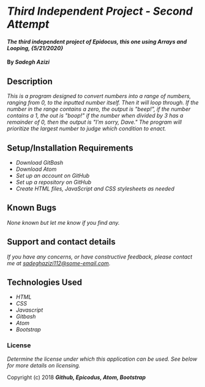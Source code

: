 # _Third Independent Project - Second Attempt_

#### _The third independent project of Epidocus, this one using Arrays and Looping, {5/21/2020}_

#### By _**Sadegh Azizi**_

## Description

_This is a program designed to convert numbers into a range of numbers, ranging from 0, to the inputted number itself. Then it will loop through. If the number in the range contains a zero, the output is "beep!", if the number contains a 1, the out is "boop!" if the number when divided by 3 has a remainder of 0, then the output is "I'm sorry, Dave." The program will prioritize the largest number to judge which condition to enact._

## Setup/Installation Requirements

* _Download GitBash_
* _Download Atom_
* _Set up an account on GitHub_
* _Set up a repository on GitHub_
* _Create HTML files, JavaScript and CSS stylesheets as needed_


## Known Bugs

_None known but let me know if you find any._

## Support and contact details

_If you have any concerns, or have constructive feedback, please contact me at sadeghazizi112@some-email.com._

## Technologies Used

* _HTML_
* _CSS_
* _Javascript_
* _Gitbash_
* _Atom_
* _Bootstrap_

### License

*Determine the license under which this application can be used.  See below for more details on licensing.*

Copyright (c) 2018 **_Github, Epicodus, Atom, Bootstrap_**
